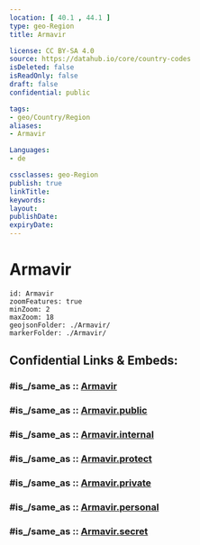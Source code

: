 ```yaml
---
location: [ 40.1 , 44.1 ] 
type: geo-Region
title: Armavir

license: CC BY-SA 4.0
source: https://datahub.io/core/country-codes
isDeleted: false
isReadOnly: false
draft: false
confidential: public

tags:
- geo/Country/Region
aliases:
- Armavir

Languages:
- de

cssclasses: geo-Region
publish: true
linkTitle: 
keywords: 
layout: 
publishDate: 
expiryDate: 
---
```


# Armavir

```leaflet
id: Armavir
zoomFeatures: true 
minZoom: 2 
maxZoom: 18
geojsonFolder: ./Armavir/
markerFolder: ./Armavir/
```


## Confidential Links & Embeds: 

### #is_/same_as :: [Armavir](/_Standards/Earth/Continent/Asia/Asia~North~West/Armenia/Provinces~Armenia/Armavir.md) 

### #is_/same_as :: [Armavir.public](/_public/Earth/Continent/Asia/Asia~North~West/Armenia/Provinces~Armenia/Armavir.public.md) 

### #is_/same_as :: [Armavir.internal](/_internal/Earth/Continent/Asia/Asia~North~West/Armenia/Provinces~Armenia/Armavir.internal.md) 

### #is_/same_as :: [Armavir.protect](/_protect/Earth/Continent/Asia/Asia~North~West/Armenia/Provinces~Armenia/Armavir.protect.md) 

### #is_/same_as :: [Armavir.private](/_private/Earth/Continent/Asia/Asia~North~West/Armenia/Provinces~Armenia/Armavir.private.md) 

### #is_/same_as :: [Armavir.personal](/_personal/Earth/Continent/Asia/Asia~North~West/Armenia/Provinces~Armenia/Armavir.personal.md) 

### #is_/same_as :: [Armavir.secret](/_secret/Earth/Continent/Asia/Asia~North~West/Armenia/Provinces~Armenia/Armavir.secret.md)

